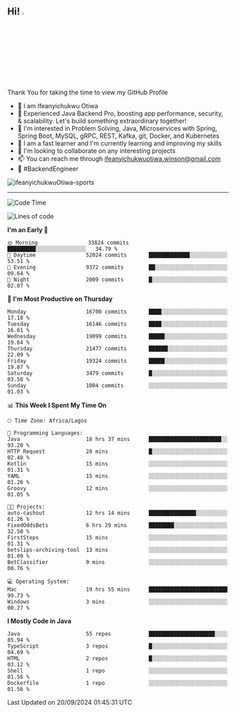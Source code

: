 <!-- BLOG-POST-LIST:START --><!-- BLOG-POST-LIST:END -->

## Hi! <img src="https://media.giphy.com/media/hvRJCLFzcasrR4ia7z/giphy.gif" width="4%"> 

Thank You for taking the time to view my GitHub Profile

- 👋 I am Ifeanyichukwu Otiwa
- 🚀 Experienced Java Backend Pro, boosting app performance, security, & scalability. Let's build something extraordinary together!
- 👀 I'm interested in Problem Solving, Java, Microservices with Spring, Spring Boot, MySQL, gRPC, REST, Kafka, git, Docker, and Kubernetes
- 🌱 I am a fast learner and I'm currently learning and improving my skills
- 💞️ I'm looking to collaborate on any interesting projects
- 📫 You can reach me through ifeanyichukwuotiwa.winson@gmail.com
- 🚀 #BackendEngineer

<p align="left" marginTop="10px"> <img src="https://komarev.com/ghpvc/?username=ifeanyichukwuOtiwa-sports&label=Profile%20views&color=0e75b6&style=for-the-badge" alt="ifeanyichukwuOtiwa-sports" /> </p>

***

<!--START_SECTION:waka-->
![Code Time](http://img.shields.io/badge/Code%20Time-2%2C907%20hrs%2051%20mins-blue)

![Lines of code](https://img.shields.io/badge/From%20Hello%20World%20I%27ve%20Written-23.5%20million%20lines%20of%20code-blue)

**I'm an Early 🐤** 

```text
🌞 Morning                33824 commits       █████████░░░░░░░░░░░░░░░░   34.79 % 
🌆 Daytime                52024 commits       █████████████░░░░░░░░░░░░   53.51 % 
🌃 Evening                9372 commits        ██░░░░░░░░░░░░░░░░░░░░░░░   09.64 % 
🌙 Night                  2009 commits        █░░░░░░░░░░░░░░░░░░░░░░░░   02.07 % 
```
📅 **I'm Most Productive on Thursday** 

```text
Monday                   16700 commits       ████░░░░░░░░░░░░░░░░░░░░░   17.18 % 
Tuesday                  16146 commits       ████░░░░░░░░░░░░░░░░░░░░░   16.61 % 
Wednesday                19099 commits       █████░░░░░░░░░░░░░░░░░░░░   19.64 % 
Thursday                 21477 commits       ██████░░░░░░░░░░░░░░░░░░░   22.09 % 
Friday                   19324 commits       █████░░░░░░░░░░░░░░░░░░░░   19.87 % 
Saturday                 3479 commits        █░░░░░░░░░░░░░░░░░░░░░░░░   03.58 % 
Sunday                   1004 commits        ░░░░░░░░░░░░░░░░░░░░░░░░░   01.03 % 
```


📊 **This Week I Spent My Time On** 

```text
🕑︎ Time Zone: Africa/Lagos

💬 Programming Languages: 
Java                     18 hrs 37 mins      ███████████████████████░░   93.20 % 
HTTP Request             28 mins             █░░░░░░░░░░░░░░░░░░░░░░░░   02.40 % 
Kotlin                   15 mins             ░░░░░░░░░░░░░░░░░░░░░░░░░   01.31 % 
YAML                     15 mins             ░░░░░░░░░░░░░░░░░░░░░░░░░   01.26 % 
Groovy                   12 mins             ░░░░░░░░░░░░░░░░░░░░░░░░░   01.05 % 

🐱‍💻 Projects: 
auto-cashout             12 hrs 14 mins      ███████████████░░░░░░░░░░   61.26 % 
FixedOddsBets            6 hrs 29 mins       ████████░░░░░░░░░░░░░░░░░   32.50 % 
FirstSteps               15 mins             ░░░░░░░░░░░░░░░░░░░░░░░░░   01.31 % 
betslips-archiving-tool  13 mins             ░░░░░░░░░░░░░░░░░░░░░░░░░   01.09 % 
BetClassifier            9 mins              ░░░░░░░░░░░░░░░░░░░░░░░░░   00.76 % 

💻 Operating System: 
Mac                      19 hrs 55 mins      █████████████████████████   99.73 % 
Windows                  3 mins              ░░░░░░░░░░░░░░░░░░░░░░░░░   00.27 % 
```

**I Mostly Code in Java** 

```text
Java                     55 repos            █████████████████████░░░░   85.94 % 
TypeScript               3 repos             █░░░░░░░░░░░░░░░░░░░░░░░░   04.69 % 
HTML                     2 repos             █░░░░░░░░░░░░░░░░░░░░░░░░   03.12 % 
Shell                    1 repo              ░░░░░░░░░░░░░░░░░░░░░░░░░   01.56 % 
Dockerfile               1 repo              ░░░░░░░░░░░░░░░░░░░░░░░░░   01.56 % 
```




 Last Updated on 20/09/2024 01:45:31 UTC
<!--END_SECTION:waka-->

<!--
<p align="center">
![trophy](https://github-profile-trophy.vercel.app/?username=ifeanyichukwuOtiwa-sports&theme=onedark) (https://github.com/ryo-ma/github-profile-trophy)
</p>
-->

<!---
ifeanyi-otiwa/ifeanyi-otiwa is a ✨ special ✨ repository because its `README.md` (this file) appears on your GitHub profile.
You can click the Preview link to take a look at your changes.
--->
